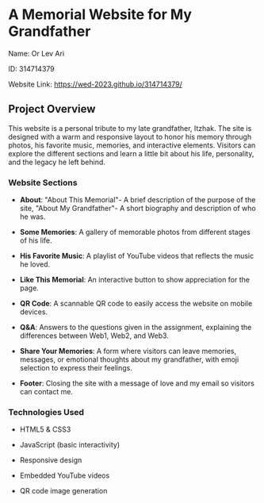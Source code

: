 # A Memorial Website for My Grandfather
Name: Or Lev Ari

ID: 314714379

Website Link: https://wed-2023.github.io/314714379/

## Project Overview
This website is a personal tribute to my late grandfather, Itzhak.
The site is designed with a warm and responsive layout to honor his memory through photos, his favorite music, memories, and interactive elements. Visitors can explore the different sections and learn a little bit about his life, personality, and the legacy he left behind.

### Website Sections
- **About**: "About This Memorial"- A brief description of the purpose of the site, "About My Grandfather"- A short biography and description of who he was.

- **Some Memories**: A gallery of memorable photos from different stages of his life.

- **His Favorite Music**: A playlist of YouTube videos that reflects the music he loved.

- **Like This Memorial**: An interactive button to show appreciation for the page.

- **QR Code**: A scannable QR code to easily access the website on mobile devices.

- **Q&A**: Answers to the questions given in the assignment, explaining the differences between Web1, Web2, and Web3.

- **Share Your Memories**: A form where visitors can leave memories, messages, or emotional thoughts about my grandfather, with emoji selection to express their feelings.

- **Footer**: Closing the site with a message of love and my email so visitors can contact me.

### Technologies Used
- HTML5 & CSS3

- JavaScript (basic interactivity)

- Responsive design

- Embedded YouTube videos

- QR code image generation

